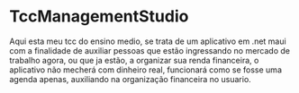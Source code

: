 # TccManagementStudio
Aqui esta meu tcc do ensino medio, se trata de um aplicativo em .net maui com a finalidade de auxiliar pessoas que estão ingressando no mercado de trabalho agora, ou que ja estão, a organizar sua renda financeira, o aplicativo não mecherá com dinheiro real, funcionará como se fosse uma agenda apenas, auxiliando na organização financeira no usuario.
